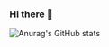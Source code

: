 ### Hi there 👋

![Anurag's GitHub stats](https://github-readme-stats.vercel.app/api?username=gabriel-gungoo-kim&show_icons=true&theme=radical)

<!--
**gabriel-gungoo-kim/gabriel-gungoo-kim** is a ✨ _special_ ✨ repository because its `README.md` (this file) appears on your GitHub profile.

Here are some ideas to get you started:

- 🔭 I’m currently working on ...
- 🌱 I’m currently learning ...
- 👯 I’m looking to collaborate on ...
- 🤔 I’m looking for help with ...
- 💬 Ask me about ...
- 📫 How to reach me: ...
- 😄 Pronouns: ...
- ⚡ Fun fact: ...
-->
